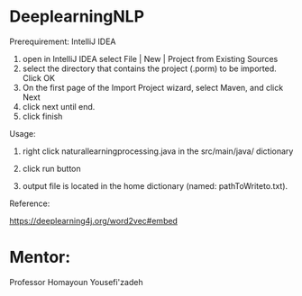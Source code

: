 # DeeplearningNLP
Prerequirement: IntelliJ IDEA

1. open in IntelliJ IDEA select File | New | Project from Existing Sources
2. select the directory that contains the project (.porm) to be imported. Click OK
3. On the first page of the Import Project wizard, select Maven, and click Next
4. click next until end.
5. click finish



Usage:

1. right click naturallearningprocessing.java in the src/main/java/ dictionary

2. click run button

3. output file is located in the home dictionary (named: pathToWriteto.txt). 

Reference:

https://deeplearning4j.org/word2vec#embed

# Mentor:

Professor Homayoun Yousefi'zadeh


